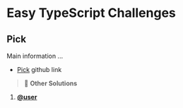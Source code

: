 # Easy TypeScript Challenges

## Pick

Main information ...

- [Pick](https://github.com/type-challenges/type-challenges/blob/main/questions/00004-easy-pick/README.md) github link

> :mega: **Other Solutions**

1. **[@user](url)**

<!-- line -->
<!-- line -->
<!-- line -->
